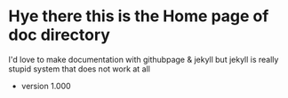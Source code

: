 # Hye there this is the Home page of doc directory

I'd love to make documentation with githubpage & jekyll but jekyll is really stupid system that does not work at all

- version 1.000
